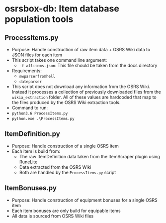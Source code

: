 # osrsbox-db: Item database population tools

## ProcessItems.py

- Purpose: Handle construction of raw item data + OSRS Wiki data to JSON files for each item
- This script takes one command line argument:
    - `-f allitems.json`: This file should be taken from the docs directory
- Requirements:
    - `mwparserfromhell`
    - `dateparser`
- This script does not download any information from the OSRS Wiki. Instead it processes a collection of previously downloaded files from the `wikia_extraction` folder. All of these values are hardcoded that map to the files produced by the OSRS Wiki extraction tools.
- Command to run:
- `python3.6 ProcessItems.py`
- `python.exe .\ProcessItems.py`

## ItemDefinition.py

- Purpose: Handle construction of a single OSRS item
- Each item is build from:
    - The raw ItemDefinition data taken from the ItemScraper plugin using RuneLite
    - Data extracted from the OSRS Wiki
    - Both are handled by the `ProcessItems.py` script

## ItemBonuses.py

- Purpose: Handle construction of equipment bonuses for a single OSRS item
- Each item bonuses are only build for equipable items
- All data is sourced from OSRS Wiki files
